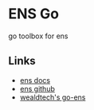 # ENS Go

go toolbox for ens

## Links

* [ens docs](https://docs.ens.domains)
* [ens github](https://github.com/ensdomains/ens)
* [wealdtech's go-ens](https://github.com/wealdtech/go-ens/v3)